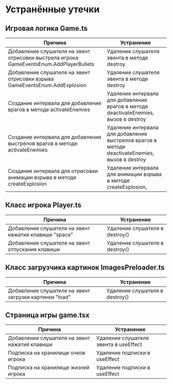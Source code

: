 # Устранённые утечки

## Игровая логика Game.ts

| Причина                                                                                 | Устранение                                                                                     |
| --------------------------------------------------------------------------------------- | ---------------------------------------------------------------------------------------------- |
| Добавление слушателя на эвент отрисовки выстрела игрока GameEventsEnum.AddPlayerBullets | Удаление слушателя эвента в методе destroy                                                     |
| Добавление слушателя на эвент отрисовки взрыва GameEventsEnum.AddExplosion              | Удаление слушателя эвента в методе destroy                                                     |
| Создание интервала для добавления врагов в методе activateEnemies                       | Удаление интервала для добавления врагов в методе deactivateEnemies, вызов в destroy           |
| Создание интервала для добавления выстрелов врагов в методе activateEnemies             | Удаление интервала для добавления выстрелов врагов в методе deactivateEnemies, вызов в destroy |
| Создание интервала для отрисовки анимации взрыва в методе createExplosion               | Удаление интервала для анимации взрыва в методе createExplosion,                               |

## Класс игрока Player.ts

| Причина                                               | Устранение                     |
| ----------------------------------------------------- | ------------------------------ |
| Добавление слушателя на эвент нажатия клавиши "space" | Удаление слушателя в destroy() |
| Добавление слушателя на эвент отпускания клавиши      | Удаление слушателя в destroy() |

## Класс загрузчика картинок ImagesPreloader.ts

| Причина                                                | Устранение                     |
| ------------------------------------------------------ | ------------------------------ |
| Добавление слушателя на эвент загрузки картинки "load" | Удаление слушателя в destroy() |

## Страница игры game.tsx

| Причина                                       | Устранение                            |
| --------------------------------------------- | ------------------------------------- |
| Добавление слушателя на эвент нажатия клавиши | Удаление слушателя эвента в useEffect |
| Подписка на хранилище очков игрока            | Удаление подписки в useEffect         |
| Подписка на хранилище жизней игрока           | Удаление подписки в useEffect         |
